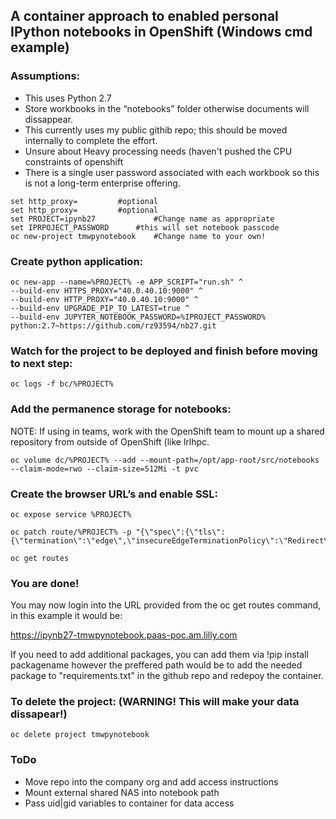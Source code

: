 ## A container approach to enabled personal IPython notebooks in OpenShift (Windows cmd example)


### Assumptions:
* This uses Python 2.7  
* Store workbooks in the “notebooks” folder otherwise documents will dissappear.
* This currently uses my public githib repo; this should be moved internally to complete the effort.
* Unsure about Heavy processing needs (haven't pushed the CPU constraints of openshift
* There is a single user password associated with each workbook so this is not a long-term enterprise offering.


```
set http_proxy=			#optional  
set http_proxy=			#optional  
set PROJECT=ipynb27             #Change name as appropriate
set IPRPOJECT_PASSWORD		#this will set notebook passcode  
oc new-project tmwpynotebook    #Change name to your own!  
```


### Create python application:

```
oc new-app --name=%PROJECT% -e APP_SCRIPT="run.sh" ^
--build-env HTTPS_PROXY="40.0.40.10:9000" ^
--build-env HTTP_PROXY="40.0.40.10:9000" ^
--build-env UPGRADE_PIP_TO_LATEST=true ^
--build-env JUPYTER_NOTEBOOK_PASSWORD=%IPROJECT_PASSWORD% python:2.7~https://github.com/rz93594/nb27.git
```


### Watch for the project to be deployed and finish before moving to next step:

```
oc logs -f bc/%PROJECT%
```


### Add the permanence storage for notebooks:
NOTE:  If using in teams, work with the OpenShift team to mount up a shared repository from outside of OpenShift (like lrlhpc.  

```
oc volume dc/%PROJECT% --add --mount-path=/opt/app-root/src/notebooks --claim-mode=rwo --claim-size=512Mi -t pvc
```

### Create the browser URL’s and enable SSL:

```
oc expose service %PROJECT%

oc patch route/%PROJECT% -p "{\"spec\":{\"tls\":{\"termination\":\"edge\",\"insecureEdgeTerminationPolicy\":\"Redirect\"}}}"

oc get routes
```

### You are done!

You may now login into the URL provided from the oc get routes command, in this example it would be:

https://ipynb27-tmwpynotebook.paas-poc.am.lilly.com

If you need to add additional packages, you can add them via !pip install packagename  however the preffered path would be to add the needed package to "requirements.txt" in the github repo  and redepoy the container.

### To delete the project: (WARNING!  This will make your data dissapear!)

```
oc delete project tmwpynotebook
```



### ToDo

* Move repo into the company org and add access instructions 
* Mount external shared NAS into notebook path
* Pass uid|gid variables to container for data access
